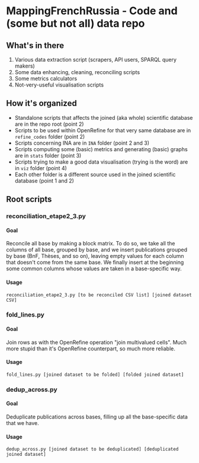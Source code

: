 # MappingFrenchRussia - Code and (some but not all) data repo

## What's in there

1. Various data extraction script (scrapers, API users, SPARQL query makers)
2. Some data enhancing, cleaning, reconciling scripts
3. Some metrics calculators
4. Not-very-useful visualisation scripts

## How it's organized

- Standalone scripts that affects the joined (aka whole) scientific database are in the repo root (point 2)
- Scripts to be used within OpenRefine for that very same database are in `refine_codes` folder (point 2)
- Scripts concerning INA are in `INA` folder (point 2 and 3)
- Scripts computing some (basic) metrics and generating (basic) graphs are in `stats` folder (point 3)
- Scripts trying to make a good data visualisation (trying is the word) are in `viz` folder (point 4)
- Each other folder is a different source used in the joined scientific database (point 1 and 2)

## Root scripts

### reconciliation_etape2_3.py
#### Goal
Reconcile all base by making a block matrix.
To do so, we take all the columns of all base, grouped by base,
and we insert publications grouped by base (BnF, Thèses, and so on),
leaving empty values for each column that doesn't come from the same base.
We finally insert at the beginning some common columns whose values are taken
in a base-specific way.
#### Usage
`reconciliation_etape2_3.py [to be reconciled CSV list] [joined dataset CSV]`

### fold_lines.py
#### Goal
Join rows as with the OpenRefine operation "join multivalued cells".
Much more stupid than it's OpenRefine counterpart, so much more reliable.
#### Usage
`fold_lines.py [joined dataset to be folded] [folded joined dataset]`

### dedup_across.py
#### Goal
Deduplicate publications across bases, filling up all the base-specific data that
we have.
#### Usage
`dedup_across.py [joined dataset to be deduplicated] [deduplicated joined dataset]`
